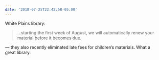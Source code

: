 ```yaml
---
date: '2018-07-25T22:42:58-05:00'
---
```

White Plains library:

> …starting the first week of August, we will automatically renew your material before it becomes due.

— they also recently eliminated late fees for children’s materials. What a great library.

